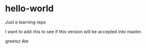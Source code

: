 # hello-world
Just e learning repo


I want to add rhis to see if this version will be accepted into master.

greetsz Ate
